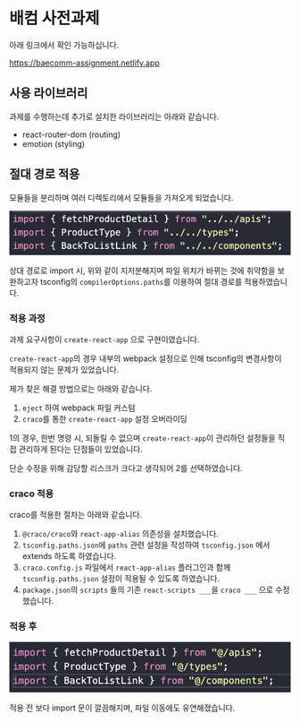 # 배컴 사전과제

아래 링크에서 확인 가능하십니다.

https://baecomm-assignment.netlify.app

## 사용 라이브러리

과제를 수행하는데 추가로 설치한 라이브러리는 아래와 같습니다.

- react-router-dom (routing)
- emotion (styling)

## 절대 경로 적용

모듈들을 분리하며 여러 디렉토리에서 모듈들을 가져오게 되었습니다.

![before](./images/before.png)

상대 경로로 import 시, 위와 같이 지저분해지며 파일 위치가 바뀌는 것에 취약함을 보완하고자 tsconfig의 `compilerOptions.paths`를 이용하여 절대 경로를 적용하였습니다.

### 적용 과정

과제 요구사항이 `create-react-app` 으로 구현이였습니다.

`create-react-app`의 경우 내부의 webpack 설정으로 인해 tsconfig의 변경사항이 적용되지 않는 문제가 있었습니다.

제가 찾은 해결 방법으로는 아래와 같습니다.

1. `eject` 하여 webpack 파일 커스텀
2. `craco`를 통한 `create-react-app` 설정 오버라이딩

1의 경우, 한번 명령 시, 되돌릴 수 없으며 `create-react-app`이 관리하던 설정들을 직접 관리하게 된다는 단점들이 있었습니다.

단순 수정을 위해 감당할 리스크가 크다고 생각되어 2를 선택하였습니다.

### craco 적용

craco를 적용한 절차는 아래와 같습니다.

1. `@craco/craco`와 `react-app-alias` 의존성을 설치했습니다.
2. `tsconfig.paths.json`에 `paths` 관련 설정을 작성하여 `tsconfig.json` 에서 extends 하도록 하였습니다.
3. `craco.config.js` 파일에서 `react-app-alias` 플러그인과 함께 `tsconfig.paths.json` 설정이 적용될 수 있도록 하였습니다.
4. `package.json`의 `scripts` 들의 기존 `react-scripts ___`을 `craco ___` 으로 수정했습니다.

### 적용 후

![after](./images/after.png)

적용 전 보다 import 문이 깔끔해지며, 파일 이동에도 유연해졌습니다.
